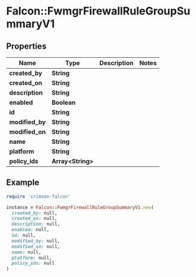 # Falcon::FwmgrFirewallRuleGroupSummaryV1

## Properties

| Name | Type | Description | Notes |
| ---- | ---- | ----------- | ----- |
| **created_by** | **String** |  |  |
| **created_on** | **String** |  |  |
| **description** | **String** |  |  |
| **enabled** | **Boolean** |  |  |
| **id** | **String** |  |  |
| **modified_by** | **String** |  |  |
| **modified_on** | **String** |  |  |
| **name** | **String** |  |  |
| **platform** | **String** |  |  |
| **policy_ids** | **Array&lt;String&gt;** |  |  |

## Example

```ruby
require 'crimson-falcon'

instance = Falcon::FwmgrFirewallRuleGroupSummaryV1.new(
  created_by: null,
  created_on: null,
  description: null,
  enabled: null,
  id: null,
  modified_by: null,
  modified_on: null,
  name: null,
  platform: null,
  policy_ids: null
)
```

